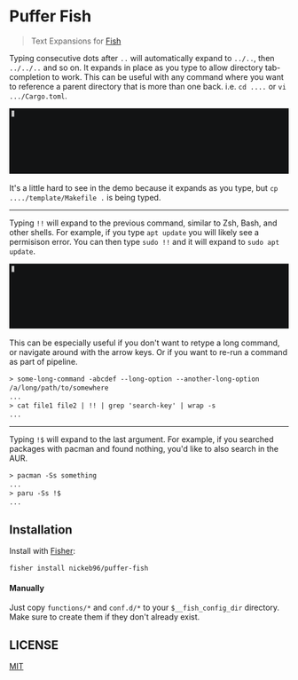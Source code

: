 # Puffer Fish

> Text Expansions for [Fish](https://fishshell.com/)

Typing consecutive dots after `..` will automatically expand to `../..`, then `../../..` and so on.  It expands in place as you type to allow directory tab-completion to work.  This can be useful with any command where you want to reference a parent directory that is more than one back.  i.e. `cd ....` or `vi .../Cargo.toml`.

![dot dot demo](./media/dot-dot-demo.gif)

It's a little hard to see in the demo because it expands as you type, but `cp ..../template/Makefile .` is being typed.

--------------------------------------------------------------------------------

Typing `!!` will expand to the previous command, similar to Zsh, Bash, and other shells.  For example, if you type `apt update` you will likely see a permisison error.  You can then type `sudo !!` and it will expand to `sudo apt update`.

![exclamation demo](./media/exclamation-demo.gif)

This can be especially useful if you don't want to retype a long command, or navigate around with the arrow keys.  Or if you want to re-run a command as part of pipeline.

```console
> some-long-command -abcdef --long-option --another-long-option /a/long/path/to/somewhere
...
> cat file1 file2 | !! | grep 'search-key' | wrap -s
...
```

--------------------------------------------------------------------------------

Typing `!$` will expand to the last argument.  For example, if you searched packages with pacman and found nothing, you'd like to also search in the AUR.

```console
> pacman -Ss something
...
> paru -Ss !$
...
```

## Installation

Install with [Fisher](https://github.com/jorgebucaran/fisher "fish plugin manager"):

```console
fisher install nickeb96/puffer-fish
```

#### Manually

Just copy `functions/*` and `conf.d/*` to your `$__fish_config_dir` directory. Make sure to create them if they don't already exist.

## LICENSE

[MIT](LICENSE)
